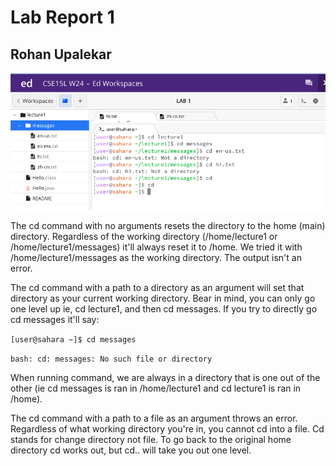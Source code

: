# Lab Report 1

## Rohan Upalekar

![Image](https://github.com/rupalekarucsd/cse15l-lab-reports/blob/main/cd-ss.png)

The cd command with no arguments resets the directory to the  home (main) directory. Regardless of the working directory (/home/lecture1 or /home/lecture1/messages) it'll always reset it to /home. We tried it with /home/lecture1/messages as the working directory. The output isn't an error.

The cd command with a path to a directory as an argument will set that directory as your current working directory. Bear in mind, you can only go one level up ie, cd lecture1, and then cd messages. If you try to directly go cd messages it'll say:

`[user@sahara ~]$ cd messages`

`bash: cd: messages: No such file or directory`

When running command, we are always in a directory that is one out of the other (ie cd messages is ran in /home/lecture1 and cd lecture1 is ran in /home). 

The cd command with a path to a file as an argument throws an error. Regardless of what working directory you're in, you cannot cd into a file. Cd stands for change directory not file. To go back to the original home directory cd works out, but cd.. will take you out one level.




